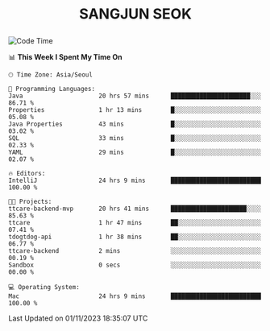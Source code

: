 <h1>
 <p align="center">
   SANGJUN SEOK
 </p>
</h1>

<!--START_SECTION:waka-->
![Code Time](http://img.shields.io/badge/Code%20Time-2%2C951%20hrs%209%20mins-blue)

📊 **This Week I Spent My Time On** 

```text
🕑︎ Time Zone: Asia/Seoul

💬 Programming Languages: 
Java                     20 hrs 57 mins      ██████████████████████░░░   86.71 % 
Properties               1 hr 13 mins        █░░░░░░░░░░░░░░░░░░░░░░░░   05.08 % 
Java Properties          43 mins             █░░░░░░░░░░░░░░░░░░░░░░░░   03.02 % 
SQL                      33 mins             █░░░░░░░░░░░░░░░░░░░░░░░░   02.33 % 
YAML                     29 mins             █░░░░░░░░░░░░░░░░░░░░░░░░   02.07 % 

🔥 Editors: 
IntelliJ                 24 hrs 9 mins       █████████████████████████   100.00 % 

🐱‍💻 Projects: 
ttcare-backend-mvp       20 hrs 41 mins      █████████████████████░░░░   85.63 % 
ttcare                   1 hr 47 mins        ██░░░░░░░░░░░░░░░░░░░░░░░   07.41 % 
tdogtdog-api             1 hr 38 mins        ██░░░░░░░░░░░░░░░░░░░░░░░   06.77 % 
ttcare-backend           2 mins              ░░░░░░░░░░░░░░░░░░░░░░░░░   00.19 % 
Sandbox                  0 secs              ░░░░░░░░░░░░░░░░░░░░░░░░░   00.00 % 

💻 Operating System: 
Mac                      24 hrs 9 mins       █████████████████████████   100.00 % 
```


 Last Updated on 01/11/2023 18:35:07 UTC
<!--END_SECTION:waka-->
